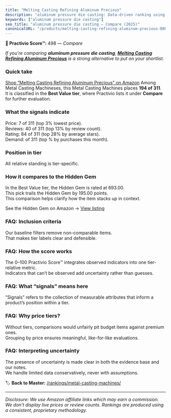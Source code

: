 ```yaml
---
title: "Melting Casting Refining Aluminum Precious"
description: "aluminum pressure die casting: Data-driven ranking using the Practivio Score™. Positioned by quality, value, demand, findability, momentum."
keywords: ["aluminum pressure die casting"]
seo_title: "aluminum pressure die casting — Compare (2025)"
canonicalURL: "/products/melting-casting-refining-aluminum-precious-B09FZ79GPF/"
---
```


**🛒 Practivio Score™:** 498 — _Compare_


*If you're comparing **aluminum pressure die casting**, **[Melting Casting Refining Aluminum Precious](https://www.amazon.com/dp/B09FZ79GPF?tag=practivio-20)** is a strong alternative to put on your shortlist.*
### Quick take
[Shop “Melting Casting Refining Aluminum Precious” on Amazon](https://www.amazon.com/dp/B09FZ79GPF?tag=practivio-20)
Among Metal Casting Machineses, this Metal Casting Machines places **194 of 311**.  
It is classified in the **Best Value tier**, where Practivio lists it under **Compare** for further evaluation.

### What the signals indicate
Price: 7 of 311 (top 3% lowest price).  
Reviews: 40 of 311 (top 13% by review count).  
Rating: 84 of 311 (top 28% by average stars).  
Demand:  of 311 (top % by purchases this month).

### Position in tier
All relative standing is tier-specific.

### How it compares to the Hidden Gem
In the Best Value tier, the Hidden Gem is rated at 693.00.  
This pick trails the Hidden Gem by 195.00 points.  
This comparison helps clarify how the item stacks up in context.  

See the Hidden Gem on Amazon → [View listing](https://www.amazon.com/dp/B0BCKMT2TP?tag=practivio-20)

### FAQ: Inclusion criteria
Our baseline filters remove non-comparable items.  
That makes tier labels clear and defensible.

### FAQ: How the score works
The 0–100 Practivio Score™ integrates observed indicators into one tier-relative metric.  
Indicators that can’t be observed add uncertainty rather than guesses.

### FAQ: What “signals” means here
“Signals” refers to the collection of measurable attributes that inform a product’s position within a tier.

### FAQ: Why price tiers?
Without tiers, comparisons would unfairly pit budget items against premium ones.  
Grouping by price ensures meaningful, like-for-like evaluations.

### FAQ: Interpreting uncertainty
The presence of uncertainty is made clear in both the evidence base and our notes.  
We handle limited data conservatively, never with assumptions.

<!-- Missing template for Compare/CompareWithinPriceClass -->


🏷️ **Back to Master:** [/rankings/metal-casting-machines/](/rankings/metal-casting-machines/)

---
_Disclosure: We use Amazon affiliate links which may earn a commission. We don’t display live prices or review counts. Rankings are produced using a consistent, proprietary methodology._
